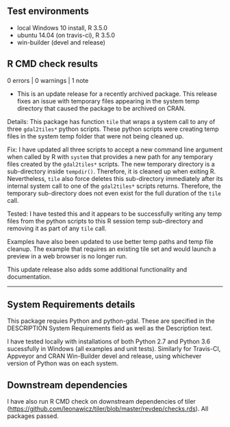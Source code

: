## Test environments
* local Windows 10 install, R 3.5.0
* ubuntu 14.04 (on travis-ci), R 3.5.0
* win-builder (devel and release)

## R CMD check results

0 errors | 0 warnings | 1 note

* This is an update release for a recently archived package. This release fixes an issue with temporary files appearing in the system temp directory that caused the package to be archived on CRAN.

Details: This package has function `tile` that wraps a system call to any of three `gdal2tiles*` python scripts. 
These python scripts were creating temp files in the system temp folder that were not being cleaned up.

Fix: I have updated all three scripts to accept a new command line argument when called by R with `system` that provides a new path for any temporary files created by the `gdal2tiles*` scripts.
The new temporary directory is a sub-directory inside `tempdir()`. Therefore, it is cleaned up when exiting R. 
Nevertheless, `tile` also force deletes this sub-directory immediately after its internal system call to one of the `gdal2tiles*` scripts returns.
Therefore, the temporary sub-directory does not even exist for the full duration of the `tile` call.

Tested: I have tested this and it appears to be successfully writing any temp files from the python scripts to this R session temp sub-directory and removing it as part of any `tile` call.

Examples have also been updated to use better temp paths and temp file cleanup.
The example that requires an existing tile set and would launch a preview in a web browser is no longer run.

This update release also adds some additional functionality and documentation.

---

## System Requirements details

This package requies Python and python-gdal. These are specified in the DESCRIPTION System Requirements field as well as the Description text.

I have tested locally with installations of both Python 2.7 and Python 3.6 sucessfully in Windows (all examples and unit tests). 
Similarly for Travis-CI, Appveyor and CRAN Win-Builder devel and release, using whichever version of Python was on each system.

## Downstream dependencies
I have also run R CMD check on downstream dependencies of tiler 
(https://github.com/leonawicz/tiler/blob/master/revdep/checks.rds). 
All packages passed.
